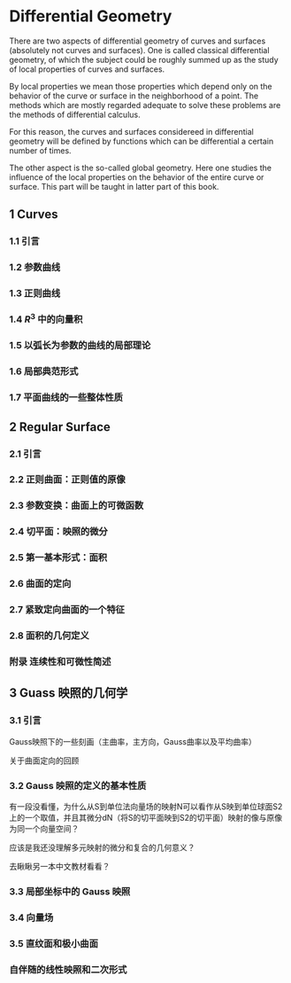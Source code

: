 # Differential Geometry

There are two aspects of differential geometry of curves and surfaces (absolutely not curves and surfaces). One is called classical differential geometry, of which the subject could be roughly summed up as the study of local properties of curves and surfaces. 

By local properties we mean those properties which depend only on the behavior of the curve or surface in the neighborhood of a point. The methods which are mostly regarded adequate to solve these problems are the methods of differential calculus. 

For this reason, the curves and surfaces considereed in differential geometry will be defined by functions which can be differential a certain number of times. 

The other aspect is the so-called global geometry. Here one studies the influence of the local properties on the behavior of the entire curve or surface. This part will be taught in latter part of this book. 

## 1 Curves

### 1.1 引言

### 1.2 参数曲线


### 1.3 正则曲线

### 1.4 $R^3$ 中的向量积

### 1.5 以弧长为参数的曲线的局部理论

### 1.6 局部典范形式

### 1.7 平面曲线的一些整体性质

## 2 Regular Surface

### 2.1 引言

### 2.2 正则曲面：正则值的原像

### 2.3 参数变换：曲面上的可微函数

### 2.4 切平面：映照的微分

### 2.5 第一基本形式：面积

### 2.6 曲面的定向

### 2.7 紧致定向曲面的一个特征

### 2.8 面积的几何定义

### 附录 连续性和可微性简述

## 3 Guass 映照的几何学

### 3.1 引言

Gauss映照下的一些刻画（主曲率，主方向，Gauss曲率以及平均曲率）

关于曲面定向的回顾

### 3.2 Gauss 映照的定义的基本性质

有一段没看懂，为什么从S到单位法向量场的映射N可以看作从S映到单位球面S2上的一个取值，并且其微分dN（将S的切平面映到S2的切平面）映射的像与原像为同一个向量空间？

应该是我还没理解多元映射的微分和复合的几何意义？

去瞅瞅另一本中文教材看看？

### 3.3 局部坐标中的 Gauss 映照

### 3.4 向量场

### 3.5 直纹面和极小曲面

### 自伴随的线性映照和二次形式






